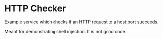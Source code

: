 HTTP Checker
============
Example service which checks if an HTTP request to a host:port succeeds.

Meant for demonstrating shell injection.  It is not good code.
